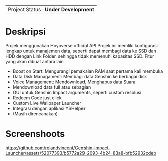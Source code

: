 <table><tr><td> Project Status : <b>Under Development</b></table></tr></td>

# Deskripsi

Projek menggunakan Hoyoverse official API
Projek ini memliki konfigurasi lengkap untuk manajemen data, seperti dapat membagi data ke SSD dan HDD dengan Link Folder, sehingga tidak memenuhi kapasitas SSD. 
Fitur yang akan dibuat antara lain
- Boost on Start: Mengurangi pemakaian RAM saat pertama kali membuka
- Data Disk Managament: Membagi data Genshin ke berbagai disk
- Voice Management: Mendownload, Menghapus data Suara
- Mendownload data full atau sebagian
- GUI untuk Genshin Impact arguments, seperti custom resolusi
- Redeem Code just click
- Custom Live Wallpaper Launcher
- Integrasi dengan aplikasi YSHelper
- (Masih direncanakan)

# Screenshoots

https://github.com/rolandvincent/Genshin-Impact-Launcher/assets/52077393/b5772a29-2093-4b24-83a8-bfb52932cdeb

